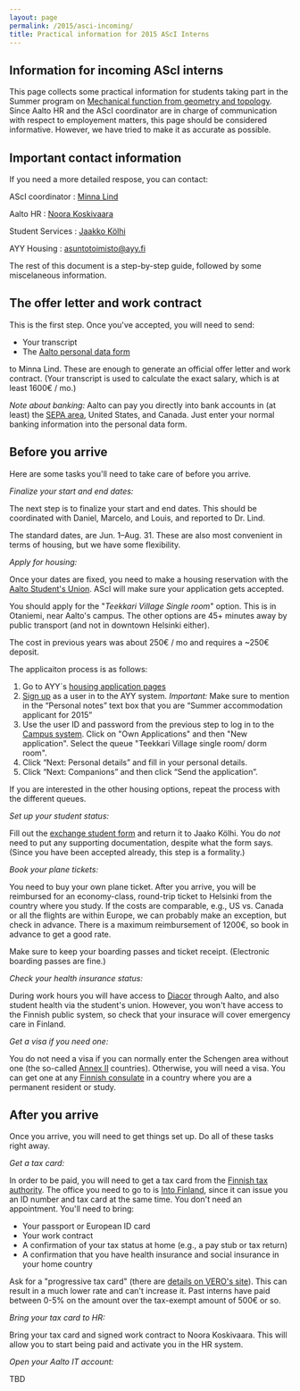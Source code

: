 ```yaml
---
layout: page
permalink: /2015/asci-incoming/
title: Practical information for 2015 AScI Interns
---
```


## Information for incoming AScI interns

This page collects some practical information for students 
taking part in the Summer program on 
[Mechanical function from geometry and topology][mechgt].
Since Aalto HR and the AScI coordinator are in charge of 
communication with respect to employement matters, this 
page should be considered informative.  However, we have tried
to make it as accurate as possible.

[mechgt]: /2015/asci-interns/

## Important contact information

If you need a more detailed respose, you can contact:

AScI coordinator
: [Minna Lind][minna]

Aalto HR
: [Noora Koskivaara][noora]

Student Services
: [Jaakko Kölhi][jaako]

AYY Housing 
: <asuntotoimisto@ayy.fi>


The rest of this document is a step-by-step guide, followed by 
some miscelaneous information.

[minna]: minna.lind@aalto.fi
[noora]: noora.koskivaara@aalto.fi
[jaako]: jaakko.kolhi@aalto.fi

## The offer letter and work contract

This is the first step. Once you've accepted, you will need to send:

* Your transcript
* The [Aalto personal data form][form5]

to Minna Lind.  These are enough to generate an official offer
letter and work contract.  (Your transcript is used to calculate the 
exact salary, which is at least 1600€ / mo.)

_Note about banking:_ Aalto can pay you directly into bank accounts 
in (at least) the [SEPA area][sepa], United States, and Canada. Just
enter your normal banking information into the personal data form.

[form5]: /assets/2015/forms/Aalto-University-5-Personal-Data-Form.xls
[sepa]: https://en.wikipedia.org/wiki/Single_Euro_Payments_Area

## Before you arrive
Here are some tasks you'll need to take care of before you arrive.

_Finalize your start and end dates:_ 

The next step is to finalize your start and end dates.  This should 
be coordinated with Daniel, Marcelo, and Louis, and reported to Dr. Lind.

The standard dates, are Jun. 1–Aug. 31.  These are also most convenient 
in terms of housing, but we have some flexibility.

_Apply for housing:_ 

Once your dates are fixed, you need to make a 
housing reservation with the [Aalto Student's Union][ayy].  AScI 
will make sure your application gets accepted.

You should apply for  the "_Teekkari Village Single room_" option.
This is in Otaniemi, near Aalto's campus.  The other options 
are 45+ minutes away by public transport (and not in downtown 
Helsinki either).

The cost in previous years was about 250€ / mo and requires a ~250€ deposit.

The applicaiton process is as follows:

1. Go to AYY´s [housing application pages](https://campus.ayy.fi/)
2. [Sign up](https://campus.ayy.fi/application/signUp) as a user in to the AYY system.  _Important:_ Make sure to mention in the “Personal notes” text box that you are “Summer accommodation applicant for 2015”
3. Use the user ID and password from the previous step to log in to the [Campus system](https://campus.ayy.fi/). Click on "Own Applications" and then "New application".  Select the queue "Teekkari Village single room/ dorm room".
4. Click “Next: Personal details” and fill in your personal details.
5. Click “Next: Companions” and then click “Send the application”.

If you are interested in the other housing options, repeat the process 
with the different queues.

[ayy]: http://ayy.fi


_Set up your student status:_ 

Fill out the [exchange student form][form421]
and return it to Jaako Kölhi. You do _not_ need to put any supporting 
documentation, despite what the form says.  (Since you have been accepted
already, this step is a formality.)

[form421]: /assets/2015/forms/Aalto-University-412-Exchange-Student-Form.pdf

_Book your plane tickets:_

You need to buy your own plane ticket. After you arrive, 
you will be reimbursed for an economy-class, round-trip ticket to Helsinki
from the country where you study.  If the costs are comparable, e.g., US vs. Canada
or all the flights are within Europe, we can probably make an exception, but
check in advance.  There is a maximum reimbursement of 1200€, 
so book in advance to get a good rate. 

Make sure to keep your boarding passes and ticket receipt.  (Electronic 
boarding passes are fine.)

_Check your health insurance status:_ 

During work hours you will have access to [Diacor][diacor] through Aalto, 
and also student
health via the student's union.  However, you won't have access to the
Finnish public system, so check that your insurace will cover emergency 
care in Finland.

[diacor]: http://diacor.fi/

_Get a visa if you need one:_ 

You do not need a visa if you can normally enter the Schengen 
area without one (the so-called [Annex II][anexii] countries). Otherwise, you will need a visa.  You can get one at 
any [Finnish consulate][cons] in a country where you are a 
permanent resident or study.

[anexii]: [http://www.formin.fi/public/default.aspx?nodeid=15719&contentlan=2&culture=en-US]
[cons]: http://www.formin.fi/public/default.aspx?nodeid=15719&contentlan=2&culture=en-US

## After you arrive
Once you arrive, you will need to get things set up.  Do all of these 
tasks right away.

_Get a tax card:_ 

In order to be paid, you will need to get a 
tax card from the [Finnish tax authority][vero].  The office 
you need to go to is [Into Finland][into], since it can 
issue you an ID number and tax card at the same time. You don't 
need an appointment. You'll need to bring:

* Your passport or European ID card
* Your work contract
* A confirmation of your tax status at home (e.g., a pay stub or tax return)
* A confirmation that you have health insurance and social insurance in your home country

Ask for a "progressive tax card" (there are [details on VERO's site][prog]). This can result in a much lower rate and 
can't increase it. Past interns have paid between 0-5% on the amount over
the tax-exempt amount of 500€ or so.

[vero]: http://vero.fi/
[into]: http://intofinland.fi/
[prog]: http://vero.fi/en-US/Precise_information/International_tax_situations/Taxation_of_the_earned_income_of_nonresi(30756)

_Bring your tax card to HR:_ 

Bring your tax card and signed work contract to 
Noora Koskivaara. This will allow you to start being paid and activate you 
in the HR system.

_Open your Aalto IT account:_ 

TBD


